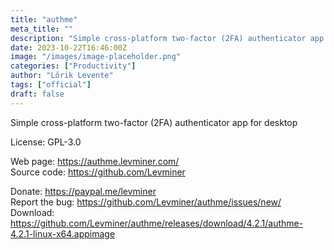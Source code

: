 ```yaml
---
title: "authme"
meta_title: ""
description: "Simple cross-platform two-factor (2FA) authenticator app for desktop."
date: 2023-10-22T16:46:00Z
image: "/images/image-placeholder.png"
categories: ["Productivity"]
author: "Lőrik Levente"
tags: ["official"]
draft: false
---
```


Simple cross-platform two-factor (2FA) authenticator app for desktop

License: GPL-3.0

Web page: https://authme.levminer.com/  
Source code: https://github.com/Levminer

Donate: https://paypal.me/levminer  
Report the bug: https://github.com/Levminer/authme/issues/new/  
Download: https://github.com/Levminer/authme/releases/download/4.2.1/authme-4.2.1-linux-x64.appimage
